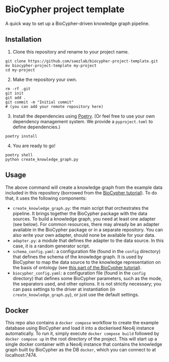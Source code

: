 # BioCypher project template
A quick way to set up a BioCypher-driven knowledge graph pipeline.

## Installation
1. Clone this repository and rename to your project name.
```{bash}
git clone https://github.com/saezlab/biocypher-project-template.git
mv biocypher-project-template my-project
cd my-project
```
2. Make the repository your own.
```{bash}
rm -rf .git
git init
git add .
git commit -m "Initial commit"
# (you can add your remote repository here)
```
3. Install the dependencies using [Poetry](https://python-poetry.org/). (Or feel
free to use your own dependency management system. We provide a `pyproject.toml`
to define dependencies.)
```{bash}
poetry install
```
4. You are ready to go!
```{bash}
poetry shell
python create_knowledge_graph.py
```

## Usage

The above command will create a knowledge graph from the example data included
in this repository (borrowed from the [BioCypher
tutorial](https://biocypher.org/tutorial.html)). To do that, it uses the
following components:
- `create_knowledge_graph.py`: the main script that orchestrates the pipeline.
It brings together the BioCypher package with the data sources. To build a 
knowledge graph, you need at least one adapter (see below). For common 
resources, there may already be an adapter available in the BioCypher package or
in a separate repository. You can also write your own adapter, should none be
available for your data.
- `adapter.py`: a module that defines the adapter to the data source. In this
case, it is a random generator script.
- `schema_config.yaml`: a configuration file (found in the `config` directory)
that defines the schema of the knowledge graph. It is used by BioCypher to map
the data source to the knowledge representation on the basis of ontology (see
[this part of the BioCypher 
tutorial](https://biocypher.org/tutorial-ontology.html)).
- `biocypher_config.yaml`: a configuration file (found in the `config` 
directory) that defines some BioCypher parameters, such as the mode, the 
separators used, and other options. It is not strictly necessary; you can pass
settings to the driver at instantiation (in `create_knowledge_graph.py`), or
just use the default settings.

## Docker

This repo also contains a `docker compose` workflow to create the example
database using BioCypher and load it into a dockerised Neo4j instance
automatically. To run it, simply execute `docker compose build` followed
by `docker compose up` in the root directory of the project. This will start
up a single docker container with a Neo4j instance that contains the knowledge
graph built by BioCypher as the DB `docker`, which you can connect to at
localhost:7474.

